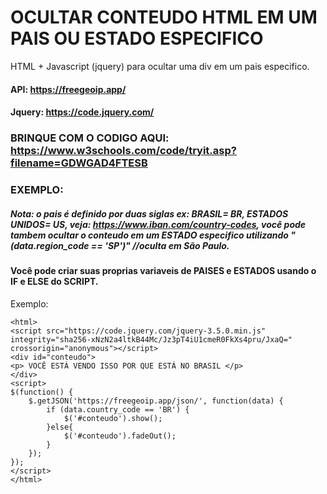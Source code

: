 # OCULTAR CONTEUDO HTML EM UM PAIS OU ESTADO ESPECIFICO
HTML + Javascript (jquery) para ocultar uma div em um pais especifico.

#### API: https://freegeoip.app/
#### Jquery: https://code.jquery.com/

### BRINQUE COM O CODIGO AQUI: https://www.w3schools.com/code/tryit.asp?filename=GDWGAD4FTESB

### EXEMPLO:
##### Nota: o pais é definido por duas siglas ex: BRASIL= BR, ESTADOS UNIDOS= US, veja: https://www.iban.com/country-codes, você pode tambem ocultar o conteudo em um ESTADO especifico utilizando "(data.region_code == 'SP')" //oculta em São Paulo.

#### Você pode criar suas proprias variaveis de PAISES e ESTADOS usando o IF e ELSE do SCRIPT.

Exemplo: 
```
<html>
<script src="https://code.jquery.com/jquery-3.5.0.min.js" integrity="sha256-xNzN2a4ltkB44Mc/Jz3pT4iU1cmeR0FkXs4pru/JxaQ=" crossorigin="anonymous"></script>
<div id="conteudo">
<p> VOCÊ ESTÁ VENDO ISSO POR QUE ESTÁ NO BRASIL </p>
</div>
<script>
$(function() {
    $.getJSON('https://freegeoip.app/json/', function(data) {
        if (data.country_code == 'BR') {
            $('#conteudo').show();
        }else{
            $('#conteudo').fadeOut();
        }
    });
});
</script>
</html>
```
